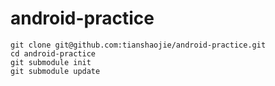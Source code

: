 # android-practice


```
git clone git@github.com:tianshaojie/android-practice.git
cd android-practice
git submodule init
git submodule update
```

